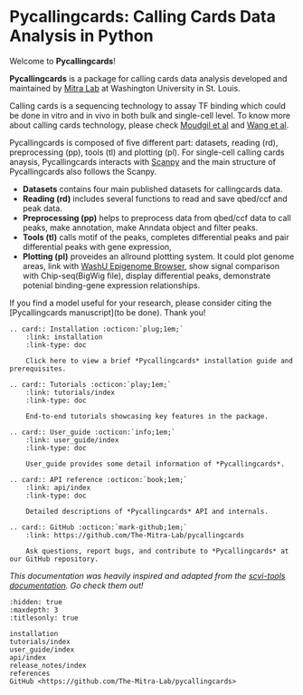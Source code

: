 # Pycallingcards: Calling Cards Data Analysis in Python

Welcome to **Pycallingcards**!

**Pycallingcards** is a package for calling cards data analysis developed and maintained by [Mitra Lab](http://genetics.wustl.edu/rmlab/) at Washington University in St. Louis. 

Calling cards is a sequencing technology to assay TF binding which could be done in vitro and in vivo in both bulk and single-cell level. To know more about calling cards technology, please check [Moudgil et al](https://www.sciencedirect.com/science/article/pii/S009286742030814X?via%3Dihub) and [Wang et al](http://genetics.wustl.edu/rmlab/files/2012/09/Calling-Cards-for-DNA-binding.pdf).


Pycallingcards is composed of five different part: datasets, reading (rd), preprocessing (pp), tools (tl) and plotting (pl). 
For single-cell calling cards anaysis, Pycallingcards interacts with [Scanpy](https://scanpy.readthedocs.io/en/stable/) and the main structure of Pycallingcards also follows the Scanpy.

- **Datasets** contains four main published datasets for callingcards data.
- **Reading (rd)** includes several functions to read and save qbed/ccf and peak data.  
- **Preprocessing (pp)** helps to preprocess data from qbed/ccf data to call peaks, make annotation, make Anndata object and filter peaks.
- **Tools (tl)** calls motif of the peaks, completes differential peaks and pair differential peaks with gene expression,
- **Plotting (pl)** proveides an allround plottting system. It could plot genome areas, link with [WashU Epigenome Browser](http://epigenomegateway.wustl.edu/browser/), show signal comparison with Chip-seq(BigWig file), display differential peaks, demonstrate potenial binding-gene expression relationships.


If you find a model useful for your research, please consider citing the [Pycallingcards manuscript](to be done). Thank you!

```{eval-rst}
.. card:: Installation :octicon:`plug;1em;`
    :link: installation
    :link-type: doc

    Click here to view a brief *Pycallingcards* installation guide and prerequisites.
```

```{eval-rst}
.. card:: Tutorials :octicon:`play;1em;`
    :link: tutorials/index
    :link-type: doc

    End-to-end tutorials showcasing key features in the package.
```

```{eval-rst}
.. card:: User_guide :octicon:`info;1em;`
    :link: user_guide/index
    :link-type: doc

    User_guide provides some detail information of *Pycallingcards*.
```

```{eval-rst}
.. card:: API reference :octicon:`book;1em;`
    :link: api/index
    :link-type: doc

    Detailed descriptions of *Pycallingcards* API and internals.
```

```{eval-rst}
.. card:: GitHub :octicon:`mark-github;1em;`
    :link: https://github.com/The-Mitra-Lab/pycallingcards

    Ask questions, report bugs, and contribute to *Pycallingcards* at our GitHub repository.
```


*This documentation was heavily inspired and adapted from the [scvi-tools documentation](https://docs.scvi-tools.org/en/stable/). Go check them out!*



```{toctree}
:hidden: true
:maxdepth: 3
:titlesonly: true

installation
tutorials/index
user_guide/index
api/index
release_notes/index
references
GitHub <https://github.com/The-Mitra-Lab/pycallingcards>




```
